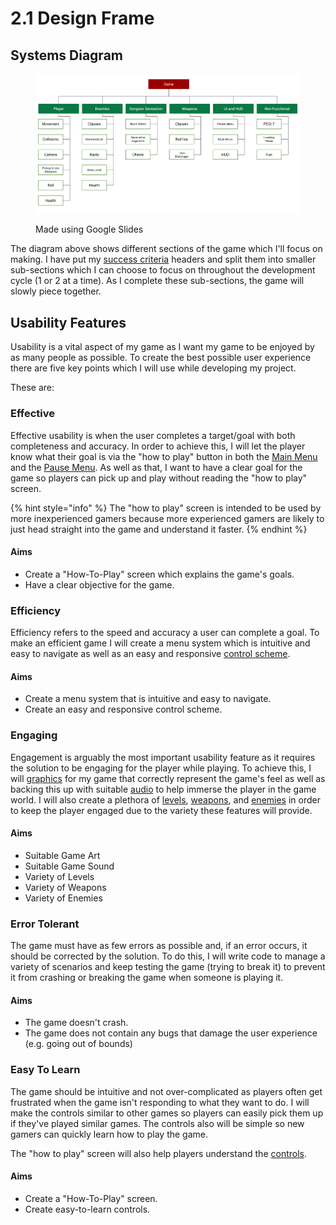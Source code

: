 # 2.1 Design Frame

## Systems Diagram

<figure><img src="../.gitbook/assets/image (18) (1).png" alt=""><figcaption><p>Made using Google Slides</p></figcaption></figure>

The diagram above shows different sections of the game which I'll focus on making. I have put my [success criteria](../analysis/success-criteria.md) headers and split them into smaller sub-sections which I can choose to focus on throughout the development cycle (1 or 2 at a time). As I complete these sub-sections, the game will slowly piece together.

## Usability Features

Usability is a vital aspect of my game as I want my game to be enjoyed by as many people as possible. To create the best possible user experience there are five key points which I will use while developing my project.

These are:

### Effective

Effective usability is when the user completes a target/goal with both completeness and accuracy. In order to achieve this, I will let the player know what their goal is via the "how to play" button in both the [Main Menu](../analysis/features-of-the-proposed-solution.md#main-menu) and the [Pause Menu](../analysis/features-of-the-proposed-solution.md#pause-menu). As well as that, I want to have a clear goal for the game so players can pick up and play without reading the "how to play" screen.

{% hint style="info" %}
The "how to play" screen is intended to be used by more inexperienced gamers because more experienced gamers are likely to just head straight into the game and understand it faster.
{% endhint %}

#### Aims

* Create a "How-To-Play" screen which explains the game's goals.
* Have a clear objective for the game.

### Efficiency

Efficiency refers to the speed and accuracy a user can complete a goal. To make an efficient game I will create a menu system which is intuitive and easy to navigate as well as an easy and responsive [control scheme](../analysis/features-of-the-proposed-solution.md#controls).

#### Aims

* Create a menu system that is intuitive and easy to navigate.
* Create an easy and responsive control scheme.

### Engaging

Engagement is arguably the most important usability feature as it requires the solution to be engaging for the player while playing. To achieve this, I will [graphics](../analysis/features-of-the-proposed-solution.md#sprite-inspiration) for my game that correctly represent the game's feel as well as backing this up with suitable [audio](../analysis/features-of-the-proposed-solution.md#sounds) to help immerse the player in the game world. I will also create a plethora of [levels](../analysis/features-of-the-proposed-solution.md#procedural-generation), [weapons](../analysis/features-of-the-proposed-solution.md#weapons), and [enemies](../analysis/features-of-the-proposed-solution.md#enemies) in order to keep the player engaged due to the variety these features will provide.

#### Aims

* Suitable Game Art
* Suitable Game Sound
* Variety of Levels
* Variety of Weapons
* Variety of Enemies

### Error Tolerant

The game must have as few errors as possible and, if an error occurs, it should be corrected by the solution. To do this, I will write code to manage a variety of scenarios and keep testing the game (trying to break it) to prevent it from crashing or breaking the game when someone is playing it.

#### Aims

* The game doesn't crash.
* The game does not contain any bugs that damage the user experience (e.g. going out of bounds)

### Easy To Learn

The game should be intuitive and not over-complicated as players often get frustrated when the game isn't responding to what they want to do. I will make the controls similar to other games so players can easily pick them up if they've played similar games. The controls also will be simple so new gamers can quickly learn how to play the game.

The "how to play" screen will also help players understand the [controls](../analysis/features-of-the-proposed-solution.md#controls).

#### Aims

* Create a "How-To-Play" screen.
* Create easy-to-learn controls.
